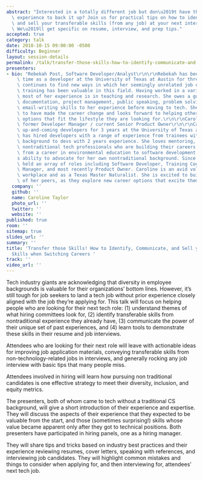 ```yaml
---
abstract: "Interested in a totally different job but don\u2019t have the \u201Clegitimate\u201D\
  \ experience to back it up? Join us for practical tips on how to identify, communicate,\
  \ and sell your transferable skills (from any job) at your next interview with confidence!\
  \ We\u2019ll get specific on resume, interview, and prep tips."
accepted: true
category: talk
date: 2018-10-15 09:00:00 -0500
difficulty: Beginner
layout: session-details
permalink: /talk/transfer-those-skills-how-to-identify-communicate-and-sell-your-transferable-skills-when-switching-careers/
presenters:
- bio: "Rebekah Post, Software Developer/Analyst\r\n\r\nRebekah has been working full\
    \ time as a developer at the University of Texas at Austin for three years and\
    \ continues to find new ways in which her seemingly unrelated job experience and\
    \ training has been valuable in this field. Having worked in a variety of jobs,\
    \ most of her experience is in teaching and research. She owes a good bit of her\
    \ documentation, project management, public speaking, problem solving, and even\
    \ email-writing skills to her experience before moving to tech. She is very happy\
    \ to have made the career change and looks forward to helping others find career\
    \ options that fit the lifestyle they are looking for.\r\n\r\nCaroline Taylor,\
    \ former Developer Manager / current Senior Product Owner\r\n\r\nCaroline supervised\
    \ up-and-coming developers for 3 years at the University of Texas at Austin, and\
    \ has hired developers with a range of experience from trainees with no coding\
    \ background to devs with 2 years experience. She loves mentoring, particularly\
    \ nontraditional tech professionals who are building their careers! \r\n\r\nPivoting\
    \ from a career in environmental education to software development stretched Caroline\u2019\
    s ability to advocate for her own nontraditional background. Since then, she has\
    \ held an array of roles including Software Developer, Training Coordinator, Dev\
    \ Manager, and most recently Product Owner. Caroline is an avid volunteer in the\
    \ workplace and as a Texas Master Naturalist. She is excited to build the confidence\
    \ of her peers, as they explore new career options that excite them."
  company: ''
  github: ''
  name: Caroline Taylor
  photo_url: ''
  twitter: ''
  website: ''
published: true
room: ''
sitemap: true
slides_url: ''
summary: ''
title: 'Transfer those Skills! How to Identify, Communicate, and Sell your Transferable
  Skills when Switching Careers '
track: ''
video_url: ''
---
```


Tech industry giants are acknowledging that diversity in employee backgrounds is valuable for their organizations’ bottom lines. However, it’s still tough for job seekers to land a tech job without prior experience closely aligned with the job they’re applying for. This talk will focus on helping people who are looking for their next tech role:
(1) understand themes of what hiring committees look for, 
(2) identify transferable skills from nontraditional experience they already have, 
(3) communicate the power of their unique set of past experiences, and 
(4) learn tools to demonstrate these skills in their resume and job interviews.

Attendees who are looking for their next role will leave with actionable ideas for improving job application materials, conveying transferable skills from non-technology-related jobs in interviews, and generally rocking any job interview with basic tips that many people miss. 

Attendees involved in hiring will learn how pursuing non traditional candidates is one effective strategy to meet their diversity, inclusion, and equity metrics. 

The presenters, both of whom came to tech without a traditional CS background, will give a short introduction of their experience and expertise. They will discuss the aspects of their experience that they expected to be valuable from the start, and those (sometimes surprising!) skills whose value became apparent only after they got to technical positions. Both presenters have participated in hiring panels, one as a hiring manager.  

They will share tips and tricks based on industry best practices and their experience reviewing resumes, cover letters, speaking with references, and interviewing job candidates. They will highlight common mistakes and things to consider when applying for, and then interviewing for, attendees’ next tech job.
